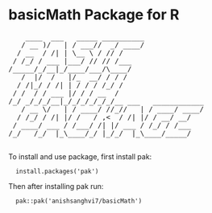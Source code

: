 # basicMath Package for R

<pre>
    ____  ___   _____ __________              
   / __ )/   | / ___//  _/ ____/              
  / __  / /| | \__ \ / // /                   
 / /_/ / ___ |___/ // // /___                 
/_____/_/__|_/____/___/\____/                 
   /  |/  /   |/_  __/ / / /                  
  / /|_/ / /| | / / / /_/ /                   
 / /  / / ___ |/ / / __  /                    
/_/ _/_/_/__|_/_/_/_/_/_/__ ___   ____________
   / __ \/   | / ____/ //_//   | / ____/ ____/
  / /_/ / /| |/ /   / ,<  / /| |/ / __/ __/   
 / ____/ ___ / /___/ /| |/ ___ / /_/ / /___   
/_/   /_/  |_\____/_/ |_/_/  |_\____/_____/   
                                              
</pre>
                                                                   
                                                                                      
                                                                                      

To install and use package, first install pak:

```
  install.packages('pak')
```

Then after installing pak run:

```
  pak::pak('anishsanghvi7/basicMath')
```
